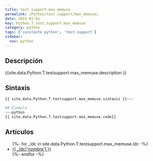 ```yaml
---
title: test.support.max_memuse
permalink: /Python/test-support/max_memuse/
date: 2021-01-01
key: Python.T.test.support.max_memuse
category: python
tags: ['constante python', 'test-support']
sidebar: 
  nav: python
---
```


## Descripción
{{site.data.Python.T.testsupport.max_memuse.description }}

## Sintaxis
~~~python
{{ site.data.Python.T.testsupport.max_memuse.sintaxis }}~~~

## Ejemplo
~~~python
{{ site.data.Python.T.testsupport.max_memuse.code}}
~~~

## Artículos
<ul>
{%- for _ldc in site.data.Python.T.testsupport.max_memuse.ldc -%}
   <li>
       <a href="{{_ldc['url'] }}">{{ _ldc['nombre'] }}</a>
   </li>
{%- endfor -%}
</ul>
